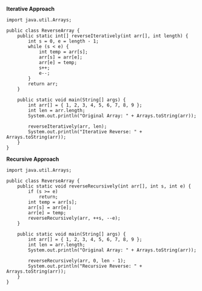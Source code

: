 
**Iterative Approach**

	import java.util.Arrays;

	public class ReverseArray {
		public static int[] reverseIteratively(int arr[], int length) {
			int s = 0, e = length - 1;
			while (s < e) {
				int temp = arr[s];
				arr[s] = arr[e];
				arr[e] = temp;
				s++;
				e--;
			}
			return arr;
		}

		public static void main(String[] args) {
			int arr[] = { 1, 2, 3, 4, 5, 6, 7, 8, 9 };
			int len = arr.length;
			System.out.println("Original Array: " + Arrays.toString(arr));
	
			reverseIteratively(arr, len);
			System.out.println("Iterative Reverse: " + Arrays.toString(arr));
		}
	}

 
**Recursive Approach**
	
 	import java.util.Arrays;
	
	public class ReverseArray {
		public static void reverseRecursively(int arr[], int s, int e) {
			if (s >= e)
				return;
			int temp = arr[s];
			arr[s] = arr[e];
			arr[e] = temp;
			reverseRecursively(arr, ++s, --e);
		}

		public static void main(String[] args) {
			int arr[] = { 1, 2, 3, 4, 5, 6, 7, 8, 9 };
			int len = arr.length;
			System.out.println("Original Array: " + Arrays.toString(arr));
	
			reverseRecursively(arr, 0, len - 1);
			System.out.println("Recursive Reverse: " + Arrays.toString(arr));
		}
	}

